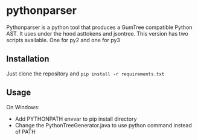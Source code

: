 # pythonparser

Pythonparser is a python tool that produces a GumTree compatible Python AST. It uses under the hood asttokens and jsontree.
This version has two scripts available. One for py2 and one for py3

## Installation

Just clone the repository and `pip install -r requirements.txt`

## Usage 
On Windows:
* Add PYTHONPATH envvar to pip install directory
* Change the PythonTreeGenerator.java to use python command instead of PATH
 
